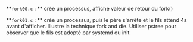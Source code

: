 **`fork00.c` : ** crée un processus, affiche valeur de retour du fork()

**`fork01.c` : ** crée un processus, puis le père s'arrête et le fils attend 4s avant d'afficher. 
                Illustre la technique fork and die. Utiliser pstree pour observer que le fils est adopté par systemd ou init
